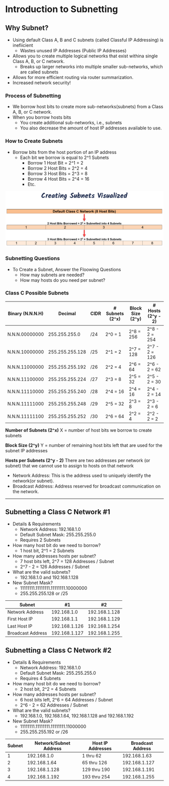 # Introduction to Subnetting

## Why Subnet?

- Using default Class A, B and C subnets (called Classful IP Addressing) is inefiicient
  - Wastes unused IP Addresses (Public IP Addresses)
- Allows you to create multiple logical networks that exist withina single Class A, B, or C network.
  - Breaks up larger networks into multiple smaller sub-networks, which are called subnets
- Allows for more efficient routing via router summarization.
- Increased network security!

### Process of Subnetting

- We borrow host bits to create more sub-networks(subnets) from a Class A, B, or C network.
- When you borrow hosts bits
  - You create additional sub-networks, i.e., subnets
  - You also decrease the amount of host IP addresses available to use.

### How to Create Subnets

- Borrow bits from the host portion of an IP address
  - Each bit we borrow is equal to 2^1 Subnets
    - Borrow 1 Host Bit = 2^1 = 2
    - Borrow 2 Host Bits = 2^2 = 4
    - Borrow 3 Host Bits = 2^3 = 8
    - Borrow 4 Host Bits = 2^4 = 16
    - Etc.

![Creating Subnets Visualized Image](Creating-Subnets-Visualized.png)

### Subnetting Questions

- To Create a Subnet, Answer the Floowing Questions
  - How may subnets are needed?
  - How may hosts do you need per subnet?

### Class C Possible Subnets

| Binary (N.N.N.H) | Decimal         | CIDR | # Subnets (2^x) | Block Size (2^y) | # Hosts (2^y - 2) |
| ---------------- | --------------- | ---- | --------------- | ---------------- | ----------------- |
| N.N.N.00000000   | 255.255.255.0   | /24  | 2^0 = 1         | 2^8 = 256        | 2^8 - 2 = 254     |
| N.N.N.10000000   | 255.255.255.128 | /25  | 2^1 = 2         | 2^7 = 128        | 2^7 - 2 = 126     |
| N.N.N.11000000   | 255.255.255.192 | /26  | 2^2 = 4         | 2^6 = 64         | 2^6 - 2 = 62      |
| N.N.N.11100000   | 255.255.255.224 | /27  | 2^3 = 8         | 2^5 = 32         | 2^5 - 2 = 30      |
| N.N.N.11110000   | 255.255.255.240 | /28  | 2^4 = 16        | 2^4 = 16         | 2^4 - 2 = 14      |
| N.N.N.11111000   | 255.255.255.248 | /29  | 2^5 = 32        | 2^3 = 8          | 2^3 - 2 = 6       |
| N.N.N.11111100   | 255.255.255.252 | /30  | 2^6 = 64        | 2^2 = 4          | 2^2 - 2 = 2       |

**Number of Subnets (2^x)**
X = number of host bits we borrow to create subnets

**Block Size (2^y)**
Y = number of remaining host bits left that are used for the subnet IP addresses

**Hosts per Subnets (2^y - 2)**
There are two addresses per network (or subnet) that we cannot use to assign to hosts on that network

- Network Address: This is the address used to uniquely identify the network(or subnet).
- Broadcast Address: Address reserved for broadcast communication on the network.

---

## Subnetting a Class C Network #1

- Details & Requirements
  - Network Address: 192.168.1.0
  - Default Subnet Mask: 255.255.255.0
  - Requires 2 Subnets
- How many host bit do we need to borrow?
  - 1 host bit, 2^1 = 2 Subnets
- How many addresses hosts per subnet?
  - 7 host bits left, 2^7 = 128 Addresses / Subnet
  - 2^7 - 2 = 126 Addresses / Subnet
- What are the valid subnets?
  - 192.168.1.0 and 192.168.1.128
- New Subnet Mask?
  - 11111111.11111111.11111111.10000000
  - 255.255.255.128 or /25

| Subnet            | #1            | #2            |
| ----------------- | ------------- | ------------- |
| Network Address   | 192.168.1.0   | 192.168.1.128 |
| First Host IP     | 192.168.1.1   | 192.168.1.129 |
| Last Host IP      | 192.168.1.126 | 192.168.1.254 |
| Broadcast Address | 192.168.1.127 | 192.168.1.255 |

## Subnetting a Class C Network #2

- Details & Requirements
  - Network Address: 192.168.1.0
  - Default Subnet Mask: 255.255.255.0
  - Requires 4 Subnets
- How many host bit do we need to borrow?
  - 2 host bit, 2^2 = 4 Subnets
- How many addresses hosts per subnet?
  - 6 host bits left, 2^6 = 64 Addresses / Subnet
  - 2^6 - 2 = 62 Addresses / Subnet
- What are the valid subnets?
  - 192.168.1.0, 192.168.1.64, 192.168.1.128 and 192.168.1.192
- New Subnet Mask?
  - 11111111.11111111.11111111.11000000
  - 255.255.255.192 or /26

| Subnet | Network/Subnet Address | Host IP Addresses | Broadcast Address |
| ------ | ---------------------- | ----------------- | ----------------- |
| 1      | 192.168.1.0            | 1 thru 62         | 192.168.1.63      |
| 2      | 192.168.1.64           | 65 thru 126       | 192.168.1.127     |
| 3      | 192.168.1.128          | 129 thru 190      | 192.168.1.191     |
| 4      | 192.168.1.192          | 193 thru 254      | 192.168.1.255     |
